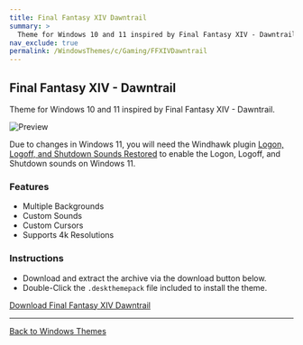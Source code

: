 ```yaml
---
title: Final Fantasy XIV Dawntrail
summary: >
  Theme for Windows 10 and 11 inspired by Final Fantasy XIV - Dawntrail.
nav_exclude: true
permalink: /WindowsThemes/c/Gaming/FFXIVDawntrail
---
```


## Final Fantasy XIV - Dawntrail

Theme for Windows 10 and 11 inspired by Final Fantasy XIV - Dawntrail.

![Preview](https://gitlab.com/the-back-room/deskthemepacks/sfw/ffxiv-dawntrail/-/raw/main/Extras/Preview.bmp)

Due to changes in Windows 11, you will need the Windhawk plugin [Logon, Logoff, and Shutdown Sounds Restored](https://windhawk.net/mods/logon-logoff-shutdown-sounds) to enable the Logon, Logoff, and Shutdown sounds on Windows 11.

### Features

- Multiple Backgrounds
- Custom Sounds
- Custom Cursors
- Supports 4k Resolutions

### Instructions

- Download and extract the archive via the download button below.
- Double-Click the `.deskthemepack` file included to install the theme.

<a href="https://gitlab.com/the-back-room/deskthemepacks/sfw/ffxiv-dawntrail/-/archive/main/ffxiv-dawntrail-main.zip" class="btn btn--primary btn--lg" target="_blank" rel="noopener noreferrer">Download Final Fantasy XIV Dawntrail</a>

---

<a href="/WindowsThemes" class="btn btn--secondary btn--sm">Back to Windows Themes</a>